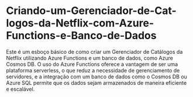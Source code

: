 # Criando-um-Gerenciador-de-Cat-logos-da-Netflix-com-Azure-Functions-e-Banco-de-Dados






Este é um esboço básico de como criar um Gerenciador de Catálogos da Netflix utilizando Azure Functions e um banco de dados, como Azure Cosmos DB. O uso do Azure Functions oferece a vantagem de ser uma plataforma serverless, o que reduz a necessidade de gerenciamento de servidores, e a integração com um banco de dados como o Cosmos DB ou Azure SQL permite que os dados sejam armazenados de maneira eficiente e escalável.
